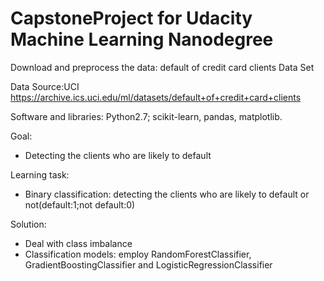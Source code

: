 # CapstoneProject for Udacity Machine Learning Nanodegree

Download and preprocess the data: default of credit card clients Data Set

Data Source:UCI https://archive.ics.uci.edu/ml/datasets/default+of+credit+card+clients

Software and libraries: Python2.7; scikit-learn, pandas, matplotlib.

Goal: 
 - Detecting the clients who are likely to default 

Learning task:
 - Binary classification: detecting the clients who are likely to default or not(default:1;not default:0)

Solution:
 - Deal with class imbalance
 - Classification models: employ RandomForestClassifier, GradientBoostingClassifier and LogisticRegressionClassifier
